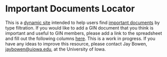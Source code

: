 # Important Documents Locator
This is a [dynamic site](https://gin.btaa.org/important-docs-locator/) intended to help users find [important documents](https://docs.google.com/spreadsheets/d/1UVXt7_ZmzTnCeraJKl-0wL4rD1n_dlyMlsNrYzjbW9M/edit?gid=0#gid=0) by type filtration. If you would like to add a GIN document that you think is important and useful to GIN members, please add a link to the spreadsheet and fill out the following columns [here](https://docs.google.com/spreadsheets/d/1UVXt7_ZmzTnCeraJKl-0wL4rD1n_dlyMlsNrYzjbW9M/edit?gid=0#gid=0). This is a work in progress. If you have any ideas to improve this resource, please contact Jay Bowen, [jaybowen@uiowa.edu](jaybowen@uiowa.edu), at the University of Iowa.

